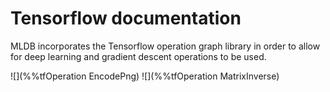 # Tensorflow documentation

MLDB incorporates the Tensorflow operation graph library in order to allow
for deep learning and gradient descent operations to be used.

![](%%tfOperation EncodePng)
![](%%tfOperation MatrixInverse)

